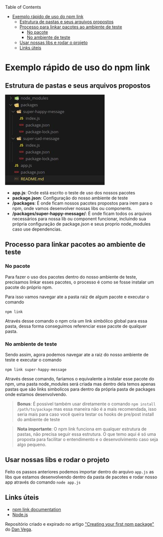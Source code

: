 Table of Contents
- [Exemplo rápido de uso do npm link](#exemplo-rápido-de-uso-do-npm-link)
  - [Estrutura de pastas e seus arquivos propostos](#estrutura-de-pastas-e-seus-arquivos-propostos)
  - [Processo para linkar pacotes ao ambiente de teste](#processo-para-linkar-pacotes-ao-ambiente-de-teste)
    - [No pacote](#no-pacote)
    - [No ambiente de teste](#no-ambiente-de-teste)
  - [Usar nossas libs e rodar o projeto](#usar-nossas-libs-e-rodar-o-projeto)
  - [Links úteis](#links-úteis)



# Exemplo rápido de uso do npm link

## Estrutura de pastas e seus arquivos propostos
![Estrutura de Arquivos](./tree.jpeg)

- **app.js**: Onde está escrito o teste de uso dos nossos pacotes
- **package.json**: Configuração do nosso ambiente de teste
- **/packages**: É onde ficam nossos pacotes propostos para irem para o npm, onde vamos desenvolver nossas libs ou components.
- **/packages/super-happy-message/**: É onde ficam todos os arquivos necessários para nossa lib ou component funcionar, incluindo sua própria configuração de package.json e seus proprio node_modules caso use dependencias.

## Processo para linkar pacotes ao ambiente de teste
### No pacote
Para fazer o uso dos pacotes dentro do nosso ambiente de teste, precisamos linkar esses pacotes, o processo é como se fosse instalar um pacote do próprio npm.

Para isso vamos navegar ate a pasta raiz de algum pacote e executar o comando

`npm link`

Através desse comando o npm cria um link simbólico global para essa pasta, dessa forma conseguimos referenciar esse pacote de qualquer pasta.

### No ambiente de teste
Sendo assim, agora podemos navegar ate a raiz do nosso ambiente de teste e executar o comando

`npm link super-happy-message`

Através desse comando, fariamos o equivalente a instalar esse pacote do npm, uma pasta node_modules será criada mas dentro dela temos apenas pastas que são links simbolicos para dentro da própria pasta de packages onde estamos desenvolvendo.

> **Bonus**: É possivel também usar diretamente o comando `npm install /path/to/package` mas essa maneira não é a mais recomendada, isso seria mais para caso você queira testar os hooks de pre/post install do ambiente de teste

> **Nota importante**: O npm link funciona em qualquer estrutura de pastas, não precisa seguir essa estrutura. O que temo aqui é só uma proposta para facilitar o entendimento e o desenvolvimento caso seja algo pequeno.

## Usar nossas libs e rodar o projeto

Feito os passos anteriores podemos importar dentro do arquivo `app.js` as libs que estamos desenvolvendo dentro da pasta de pacotes e rodar nosso app através do comando `node app.js`

## Links úteis
- [npm link documentation](https://docs.npmjs.com/cli/link)
- [Node.js](https://nodejs.org/en/)

Repositório criado e expirado no artigo ["Creating your first npm package"](https://dev.to/therealdanvega/creating-your-first-npm-package-2ehf) do [Dan Vega](https://dev.to/therealdanvega).